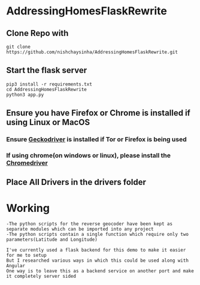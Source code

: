 # AddressingHomesFlaskRewrite
## Clone Repo with

```
git clone https://github.com/nishchaysinha/AddressingHomesFlaskRewrite.git
```
## Start the flask server

```
pip3 install -r requirements.txt
cd AddressingHomesFlaskRewrite
python3 app.py
```

## Ensure you have Firefox or Chrome is installed if using Linux or MacOS
### Ensure [Geckodriver](https://github.com/mozilla/geckodriver/releases "Geckodriver") is installed if Tor or Firefox is being used

### If using chrome(on windows or linux), please install the [Chromedriver](https://chromedriver.chromium.org/downloads "Chromedriver")

## Place All Drivers in the drivers folder

# Working

```
-The python scripts for the reverse geocoder have been kept as separate modules which can be imported into any project
-The python scripts contain a single function which require only two parameters(Latitude and Longitude)

I've currently used a flask backend for this demo to make it easier for me to setup
But I researched various ways in which this could be used along with Angular
One way is to leave this as a backend service on another port and make it completely server sided
```
